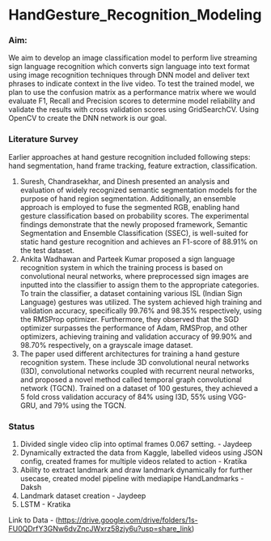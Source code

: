 # HandGesture_Recognition_Modeling
### Aim:
We aim to develop an image classification model to perform live streaming sign language recognition which converts sign language into text format using image recognition techniques through DNN model and deliver text phrases to indicate context in the live video. To test the trained model, we plan to use the confusion matrix as a performance matrix where we would evaluate F1, Recall and Precision scores to determine model reliability and validate the results with cross validation scores using GridSearchCV. Using OpenCV to create the DNN network is our goal.

### Literature Survey
Earlier approaches at hand gesture recognition included following steps: hand segmentation, hand frame tracking, feature extraction, classification. 
1. Suresh, Chandrasekhar, and Dinesh presented an analysis and evaluation of widely recognized semantic segmentation models for the purpose of hand region segmentation. Additionally, an ensemble approach is employed to fuse the segmented RGB, enabling hand gesture classification based on probability scores. The experimental findings demonstrate that the newly proposed framework, Semantic Segmentation and Ensemble Classification (SSEC), is well-suited for static hand gesture recognition and achieves an F1-score of 88.91% on the test dataset.
2. Ankita Wadhawan and Parteek Kumar proposed a sign language recognition system in which the training process is based on convolutional neural networks, where preprocessed sign images are inputted into the classifier to assign them to the appropriate categories. To train the classifier, a dataset containing various ISL (Indian Sign Language) gestures was utilized. The system achieved high training and validation accuracy, specifically 99.76% and 98.35% respectively, using the RMSProp optimizer. Furthermore, they observed that the SGD optimizer surpasses the performance of Adam, RMSProp, and other optimizers, achieving training and validation accuracy of 99.90% and 98.70% respectively, on a grayscale image dataset. 
3. The paper used different architectures for training a hand gesture recognition system. These include 3D convolutional neural networks (I3D), convolutional networks coupled with recurrent neural networks, and proposed a novel method called temporal graph convolutional network (TGCN). Trained on a dataset of 100 gestures, they achieved a 5 fold cross validation accuracy of 84% using I3D, 55% using VGG-GRU, and 79% using the TGCN.
### Status 
1. Divided single video clip into optimal frames 0.067 setting. - Jaydeep
2. Dynamically extracted the data from Kaggle, labelled videos using JSON config, created frames for multiple videos related to action - Kratika
3. Ability to extract landmark and draw landmark dynamically for further usecase, created model pipeline with mediapipe HandLandmarks - Daksh
4. Landmark dataset creation - Jaydeep
5. LSTM - Kratika

Link to Data - (https://drive.google.com/drive/folders/1s-FU0QDrfY3GNw6dvZncJWxrz58zjy6u?usp=share_link)
